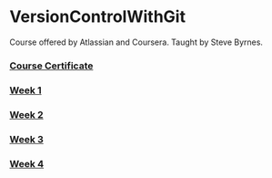 # VersionControlWithGit

Course offered by Atlassian and Coursera. Taught by Steve Byrnes. 

### [Course Certificate]()

### [Week 1](https://github.com/MBadriNarayanan/VersionControlWithGit/blob/master/Week1.md)

### [Week 2](https://github.com/MBadriNarayanan/VersionControlWithGit/blob/master/Week2.md)

### [Week 3]()

### [Week 4]()
